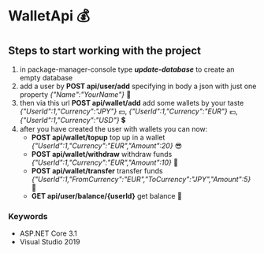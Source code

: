 # WalletApi :moneybag:

## **Steps to start working with the project**

1. in package-manager-console type **_update-database_** to create an empty database
2. add a user by **POST api/user/add** specifying in body a json with just one property _{"Name":"YourName"}_ :walking:
3. then via this url **POST api/wallet/add** add some wallets by your taste _{"UserId":1,"Currency":"JPY"}_ :yen:, _{"UserId":1,"Currency":"EUR"}_ :euro:, _{"UserId":1,"Currency":"USD"}_ :heavy_dollar_sign:
4. after you have created the user with wallets you can now:
    * **POST api/wallet/topup** top up in a wallet _{"UserId":1,"Currency":"EUR","Amount":20}_ :sunglasses:
    * **POST api/wallet/withdraw** withdraw funds _{"UserId":1,"Currency":"EUR","Amount":10}_ :money_with_wings:
    * **POST api/wallet/transfer** transfer funds _{"UserId":1,"FromCurrency":"EUR","ToCurrency":"JPY","Amount":5}_ :rocket:
    * **GET api/user/balance/{userId}** get balance :notebook_with_decorative_cover:
    
### Keywords
+ ASP.NET Core 3.1
+ Visual Studio 2019
 
